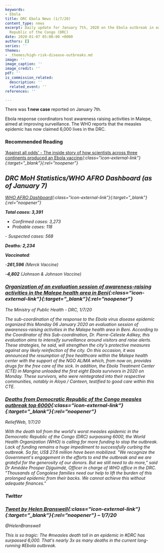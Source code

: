 ```yaml
---
keywords:
- Ebola
title: DRC Ebola News (1/7/20)
content_type: news
excerpt: Daily update for January 7th, 2020 on the Ebola outbreak in eastern Democratic
  Republic of the Congo (DRC)
date: 2020-01-07 05:00:00 +0000
authors: []
series: ''
themes:
- _themes/high-risk-disease-outbreaks.md
image: ''
image_caption: ''
image_credit: ''
pdf: ''
is_commission_related:
  description: ''
  related_event: ''
references: ''

---
```

There was **1 new case** reported on January 7th.

Ebola response coordinators host awareness raising activities in Malepe, aimed at improving surveillance. The WHO reports that the measles epidemic has now claimed 6,000 lives in the DRC.

### Recommended Reading 

[‘Against all odds’ - The inside story of how scientists across three continents produced an Ebola vaccine](https://www.statnews.com/2020/01/07/inside-story-scientists-produced-world-first-ebola-vaccine/)<i/>{:class=”icon-external-link”}{:target=”_blank”}{:rel=”noopener”}

## DRC MoH Statistics/WHO AFRO Dashboard (as of January 7) 

[WHO AFRO Dashboard](http://who.maps.arcgis.com/apps/opsdashboard/index.html#/e70c3804f6044652bc37cce7d8fcef6c)<i/>{:class=”icon-external-link”}{:target=”_blank”}{:rel=”noopener”}

**Total cases: 3,391**  
 - Confirmed cases: 3,273  
 - Probable cases: 118

\- Suspected cases: 568

**Deaths: 2,234**

**Vaccinated**:

\-**261,596** (Merck Vaccine)

\-**4,802** (Johnson & Johnson Vaccine)

### [Organization of an evaluation session of awareness-raising activities in the Malepe health area in Beni](https://us3.campaign-archive.com/?u=b34a30571d429859fb249533d&id=67a1ed5c43)<i/>{:class=”icon-external-link”}{:target=”_blank”}{:rel=”noopener”}

_The Ministry of Public Health - DRC, 1/7/20_

The sub-coordination of the response to the Ebola virus disease epidemic organized this Monday 06 January 2020 an evaluation session of awareness-raising activities in the Malepe health area in Beni. According to the Coordinator of this Sub-coordination, Dr. Pierre-Céleste Adikey, this evaluation aims to intensify surveillance around visitors and raise alerts. These strategies, he said, will strengthen the city's protective measures against any likely reinfection of the city. On this occasion, it was announced the resumption of free healthcare within the Malepe health center with the support of the NGO ALIMA which, from now on, provides drugs for the free care of the sick. In addition, the Ebola Treatment Center (CTE) in Mangina unloaded the first eight Ebola survivors in 2020 on Monday. These survivors, who were reintegrated into their respective communities, notably in Aloya / Canteen, testified to good care within this CTE.

### [Deaths from Democratic Republic of the Congo measles outbreak top 6000](https://reliefweb.int/report/democratic-republic-congo/deaths-democratic-republic-congo-measles-outbreak-top-6000)<i/>{:class=”icon-external-link”}{:target=”_blank”}{:rel=”noopener”}

_ReliefWeb, 1/7/20_

With the death toll from the world's worst measles epidemic in the Democratic Republic of the Congo (DRC) surpassing 6000, the World Health Organization (WHO) is calling for more funding to stop the outbreak. Lack of funding remains a huge impediment to successfully curbing the outbreak. So far, US$ 27.6 million have been mobilized. "We recognize the Government's engagement in the efforts to end the outbreak and we are grateful for the generosity of our donors. But we still need to do more," said Dr Amédée Prosper Djiguimdé, Officer in charge of WHO office in the DRC. "Thousands of Congolese families need our help to lift the burden of this prolonged epidemic from their backs. We cannot achieve this without adequate finances."

### Twitter

### [Tweet by Helen Branswell](https://twitter.com/HelenBranswell/status/1214593473363488768)<i/>{:class=”icon-external-link”}{:target=”_blank”}{:rel=”noopener”} – 1/7/20

@HelenBranswell

This is so tragic: The #measles death toll in an epidemic in #DRC has surpassed 6,000. That's nearly 3x as many deaths in the current long-running #Ebola outbreak. 